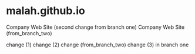 # malah.github.io
Company Web Site (second change from branch one)
Company Web Site (from_branch_two)

change (1)
change (2)
change (from_branch_two)
change (3) in branch one
